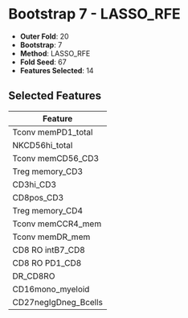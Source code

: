 # Bootstrap 7 - LASSO_RFE

- **Outer Fold**: 20
- **Bootstrap**: 7
- **Method**: LASSO_RFE
- **Fold Seed**: 67
- **Features Selected**: 14

## Selected Features

| Feature |
|---------|
| Tconv memPD1_total |
| NKCD56hi_total |
| Tconv memCD56_CD3 |
| Treg memory_CD3 |
| CD3hi_CD3 |
| CD8pos_CD3 |
| Treg memory_CD4 |
| Tconv memCCR4_mem |
| Tconv memDR_mem |
| CD8 RO intB7_CD8 |
| CD8 RO PD1_CD8 |
| DR_CD8RO |
| CD16mono_myeloid |
| CD27negIgDneg_Bcells |
